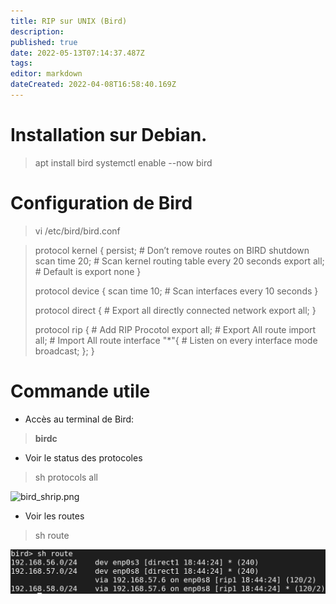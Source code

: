 ```yaml
---
title: RIP sur UNIX (Bird)
description: 
published: true
date: 2022-05-13T07:14:37.487Z
tags: 
editor: markdown
dateCreated: 2022-04-08T16:58:40.169Z
---
```


# Installation sur Debian.
> apt install bird
> systemctl enable --now bird

# Configuration de Bird
> vi /etc/bird/bird.conf

> protocol kernel {
persist;                # Don’t remove routes on BIRD shutdown
scan time 20;           # Scan kernel routing table every 20 seconds
export all;             # Default is export none
}
> 
>protocol device {
scan time 10;           # Scan interfaces every 10 seconds
}
>
>protocol direct {				# Export all directly connected network
export all;
}
> 
>protocol rip { 		# Add RIP Procotol
export all;				# Export All route
import all;				# Import All route
interface "*"{		# Listen on every interface
	mode broadcast;
};
}

# Commande utile
- Accès au terminal de Bird: 
>	**birdc**
- Voir le status des protocoles
> sh protocols all

![bird_shrip.png](/linux/rip-bird/bird_shrip.png)
- Voir les routes
> sh route

![bird_shroute.png](/linux/rip-bird/bird_shroute.png)

